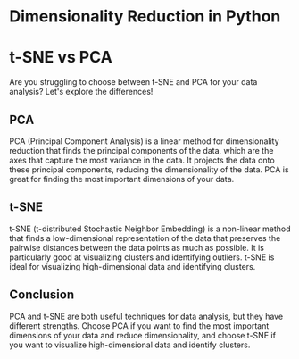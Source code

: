 # Dimensionality Reduction in Python
 
<!DOCTYPE html>
<html>
<head>
	<title>t-SNE vs PCA</title>
</head>
<body>
	<h1>t-SNE vs PCA</h1>
	<p>Are you struggling to choose between t-SNE and PCA for your data analysis? Let's explore the differences!</p>
	<h2>PCA</h2>
	<p>PCA (Principal Component Analysis) is a linear method for dimensionality reduction that finds the principal components of the data, which are the axes that capture the most variance in the data. It projects the data onto these principal components, reducing the dimensionality of the data. PCA is great for finding the most important dimensions of your data.</p>
	<h2>t-SNE</h2>
	<p>t-SNE (t-distributed Stochastic Neighbor Embedding) is a non-linear method that finds a low-dimensional representation of the data that preserves the pairwise distances between the data points as much as possible. It is particularly good at visualizing clusters and identifying outliers. t-SNE is ideal for visualizing high-dimensional data and identifying clusters.</p>
	<h2>Conclusion</h2>
	<p>PCA and t-SNE are both useful techniques for data analysis, but they have different strengths. Choose PCA if you want to find the most important dimensions of your data and reduce dimensionality, and choose t-SNE if you want to visualize high-dimensional data and identify clusters.</p>
</body>
</html>
